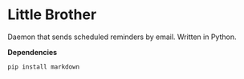 # Little Brother
Daemon that sends scheduled reminders by email. Written in Python.

**Dependencies**

```
pip install markdown
```
